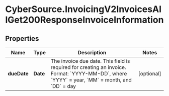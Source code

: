 # CyberSource.InvoicingV2InvoicesAllGet200ResponseInvoiceInformation

## Properties
Name | Type | Description | Notes
------------ | ------------- | ------------- | -------------
**dueDate** | **Date** | The invoice due date. This field is required for creating an invoice. Format: &#x60;YYYY-MM-DD&#x60;, where &#x60;YYYY&#x60; &#x3D; year, &#x60;MM&#x60; &#x3D; month, and &#x60;DD&#x60; &#x3D; day  | [optional] 


